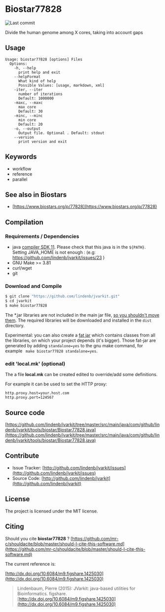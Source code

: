 # Biostar77828

![Last commit](https://img.shields.io/github/last-commit/lindenb/jvarkit.png)

Divide the human genome among X cores, taking into account gaps


## Usage

```
Usage: biostar77828 [options] Files
  Options:
    -h, --help
      print help and exit
    --helpFormat
      What kind of help
      Possible Values: [usage, markdown, xml]
    -iter, --iter
      number of iterations
      Default: 1000000
    -maxc, --maxc
      max core
      Default: 30
    -minc, --minc
      min core
      Default: 20
    -o, --output
      Output file. Optional . Default: stdout
    --version
      print version and exit

```


## Keywords

 * workflow
 * reference
 * parallel



## See also in Biostars

 * [https://www.biostars.org/p/77828](https://www.biostars.org/p/77828)


## Compilation

### Requirements / Dependencies

* java [compiler SDK 11](https://jdk.java.net/11/). Please check that this java is in the `${PATH}`. Setting JAVA_HOME is not enough : (e.g: https://github.com/lindenb/jvarkit/issues/23 )
* GNU Make >= 3.81
* curl/wget
* git


### Download and Compile

```bash
$ git clone "https://github.com/lindenb/jvarkit.git"
$ cd jvarkit
$ make biostar77828
```

The *.jar libraries are not included in the main jar file, [so you shouldn't move them](https://github.com/lindenb/jvarkit/issues/15#issuecomment-140099011 ).
The required libraries will be downloaded and installed in the `dist` directory.

Experimental: you can also create a [fat jar](https://stackoverflow.com/questions/19150811/) which contains classes from all the libraries, on which your project depends (it's bigger). Those fat-jar are generated by adding `standalone=yes` to the gnu make command, for example ` make biostar77828 standalone=yes`.

### edit 'local.mk' (optional)

The a file **local.mk** can be created edited to override/add some definitions.

For example it can be used to set the HTTP proxy:

```
http.proxy.host=your.host.com
http.proxy.port=124567
```
## Source code 

[https://github.com/lindenb/jvarkit/tree/master/src/main/java/com/github/lindenb/jvarkit/tools/biostar/Biostar77828.java](https://github.com/lindenb/jvarkit/tree/master/src/main/java/com/github/lindenb/jvarkit/tools/biostar/Biostar77828.java)


## Contribute

- Issue Tracker: [http://github.com/lindenb/jvarkit/issues](http://github.com/lindenb/jvarkit/issues)
- Source Code: [http://github.com/lindenb/jvarkit](http://github.com/lindenb/jvarkit)

## License

The project is licensed under the MIT license.

## Citing

Should you cite **biostar77828** ? [https://github.com/mr-c/shouldacite/blob/master/should-I-cite-this-software.md](https://github.com/mr-c/shouldacite/blob/master/should-I-cite-this-software.md)

The current reference is:

[http://dx.doi.org/10.6084/m9.figshare.1425030](http://dx.doi.org/10.6084/m9.figshare.1425030)

> Lindenbaum, Pierre (2015): JVarkit: java-based utilities for Bioinformatics. figshare.
> [http://dx.doi.org/10.6084/m9.figshare.1425030](http://dx.doi.org/10.6084/m9.figshare.1425030)





